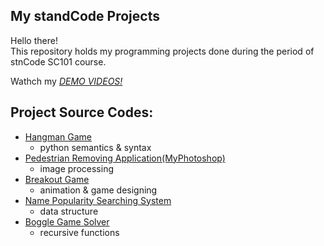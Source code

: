 ## My standCode Projects
Hello there!\
This repository holds my programming projects done during the period of stnCode SC101 course.

Wathch my *[DEMO VIDEOS!](https://drive.google.com/drive/folders/1mYbS5rbAARY-Tzzr9qcf0r5gFkF73XxK?usp=sharing)*

## Project Source Codes:
* [Hangman Game](https://github.com/CocoChengtw/MystandCodeProjects/tree/main/stanCode_projects/hangman_game)
  * python semantics & syntax
* [Pedestrian Removing Application(MyPhotoshop)](https://github.com/CocoChengtw/MystandCodeProjects/tree/main/stanCode_projects/my_photoshop)
  * image processing
* [Breakout Game](https://github.com/CocoChengtw/MystandCodeProjects/tree/main/stanCode_projects/break_out_game)
  * animation & game designing
* [Name Popularity Searching System](https://github.com/CocoChengtw/MystandCodeProjects/tree/main/stanCode_projects/name_searching_system)
  * data structure
* [Boggle Game Solver](https://github.com/CocoChengtw/MystandCodeProjects/tree/main/stanCode_projects/boggle_game_solver)
  * recursive functions
